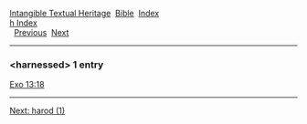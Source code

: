 [Intangible Textual Heritage](../../index)  [Bible](../index) 
[Index](index)   
[h Index](_h_)  
  [Previous](c05162)  [Next](c05164) 

------------------------------------------------------------------------

### &lt;harnessed&gt; 1 entry

[Exo 13:18](../kjv/exo013.htm#018)  

------------------------------------------------------------------------

[Next: harod (1)](c05164)

